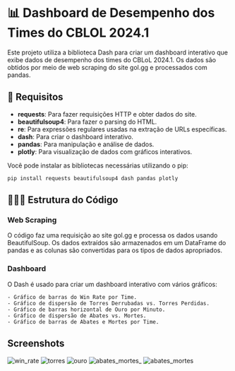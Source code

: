 
# 📊 Dashboard de Desempenho dos Times do CBLOL 2024.1

Este projeto utiliza a biblioteca Dash para criar um dashboard interativo que exibe dados de desempenho dos times do CBLoL 2024.1. Os dados são obtidos por meio de web scraping do site gol.gg e processados com pandas.

## 🔎 Requisitos
- **requests**: Para fazer requisições HTTP e obter dados do site.
- **beautifulsoup4**: Para fazer o parsing do HTML.
- **re**: Para expressões regulares usadas na extração de URLs específicas.
- **dash**: Para criar o dashboard interativo.
- **pandas**: Para manipulação e análise de dados.
- **plotly**: Para visualização de dados com gráficos interativos.

Você pode instalar as bibliotecas necessárias utilizando o pip:

```
pip install requests beautifulsoup4 dash pandas plotly  
```
## 👩🏻‍💻 Estrutura do Código

### Web Scraping
O código faz uma requisição ao site gol.gg e processa os dados usando BeautifulSoup. Os dados extraídos são armazenados em um DataFrame do pandas e as colunas são convertidas para os tipos de dados apropriados.

### Dashboard
O Dash é usado para criar um dashboard interativo com vários gráficos:

    - Gráfico de barras do Win Rate por Time.
    - Gráfico de dispersão de Torres Derrubadas vs. Torres Perdidas.
    - Gráfico de barras horizontal de Ouro por Minuto.
    - Gráfico de dispersão de Abates vs. Mortes.
    - Gráfico de barras de Abates e Mortes por Time.


## Screenshots

![win_rate](https://github.com/anaiza-z/Dashboard-CBLoL-2024.1/assets/173067555/a3bcc44d-6f40-421b-93e3-ad5b75652116)
![torres](https://github.com/anaiza-z/Dashboard-CBLoL-2024.1/assets/173067555/34596814-527e-49b0-84c4-d474ca9af464)
![ouro](https://github.com/anaiza-z/Dashboard-CBLoL-2024.1/assets/173067555/47e4bed8-3be9-4106-9892-12d89f60129f)
![abates_mortes_](https://github.com/anaiza-z/Dashboard-CBLoL-2024.1/assets/173067555/e0edb890-1f13-41b2-a939-ea4fc7692da6)
![abates_mortes](https://github.com/anaiza-z/Dashboard-CBLoL-2024.1/assets/173067555/485f144a-cba0-42aa-815d-a25a47eefea5)



